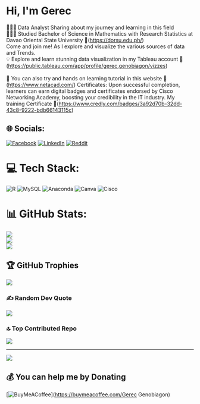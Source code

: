 # Hi, I'm Gerec 
👨🏻‍💻 Data Analyst Sharing about my journey and learning in this field<br>👨🏻‍🎓 Studied Bachelor of Science in Mathematics with Research Statistics at Davao Oriental State University 🔎(https://dorsu.edu.ph/)<br>Come and join me! As I explore and visualize the various sources of data and Trends.<br>💡 Explore and learn stunning data visualization in my Tableau account 🔎(https://public.tableau.com/app/profile/gerec.genobiagon/vizzes)<br><br>📣 You can also try and hands on learning tutorial in this website 📌(https://www.netacad.com/) Certificates: Upon successful completion, learners can earn digital badges and certificates endorsed by Cisco Networking Academy, boosting your credibility in the IT industry. My training Certificate 🔎(https://www.credly.com/badges/3a92d70b-32dd-43c8-9222-bdb66143115c)


## 🌐 Socials:
[![Facebook](https://img.shields.io/badge/Facebook-%231877F2.svg?logo=Facebook&logoColor=white)](https://www.facebook.com/profile.php?id=100005978148182&mibextid=ZbWKwL) [![LinkedIn](https://img.shields.io/badge/LinkedIn-%230077B5.svg?logo=linkedin&logoColor=white)](https://www.linkedin.com/in/gerec-genobiagon-547810307/) [![Reddit](https://img.shields.io/badge/Reddit-%23FF4500.svg?logo=Reddit&logoColor=white)](https://www.reddit.com/user/gerec_genobiagon1914/) 


# 💻 Tech Stack:
![R](https://img.shields.io/badge/r-%23276DC3.svg?style=for-the-badge&logo=r&logoColor=white) ![MySQL](https://img.shields.io/badge/mysql-%2300000f.svg?style=for-the-badge&logo=mysql&logoColor=white) ![Anaconda](https://img.shields.io/badge/Anaconda-%2344A833.svg?style=for-the-badge&logo=anaconda&logoColor=white) ![Canva](https://img.shields.io/badge/Canva-%2300C4CC.svg?style=for-the-badge&logo=Canva&logoColor=white) ![Cisco](https://img.shields.io/badge/cisco-%23049fd9.svg?style=for-the-badge&logo=cisco&logoColor=black)
# 📊 GitHub Stats:
![](https://github-readme-stats.vercel.app/api?username=Gerec191411&theme=dark&hide_border=false&include_all_commits=false&count_private=false)<br/>
![](https://github-readme-streak-stats.herokuapp.com/?user=Gerec191411&theme=dark&hide_border=false)<br/>
![](https://github-readme-stats.vercel.app/api/top-langs/?username=Gerec191411&theme=dark&hide_border=false&include_all_commits=false&count_private=false&layout=compact)

## 🏆 GitHub Trophies
![](https://github-profile-trophy.vercel.app/?username=Gerec191411&theme=radical&no-frame=false&no-bg=true&margin-w=4)

### ✍️ Random Dev Quote
![](https://quotes-github-readme.vercel.app/api?type=vetical&theme=radical)

### 🔝 Top Contributed Repo
![](https://github-contributor-stats.vercel.app/api?username=Gerec191411&limit=5&theme=dark&combine_all_yearly_contributions=true)


---
[![](https://visitcount.itsvg.in/api?id=Gerec191411&icon=0&color=0)](https://visitcount.itsvg.in)

  ## 💰 You can help me by Donating
  [![BuyMeACoffee](https://img.shields.io/badge/Buy%20Me%20a%20Coffee-ffdd00?style=for-the-badge&logo=buy-me-a-coffee&logoColor=black)](https://buymeacoffee.com/Gerec Genobiagon) 

  
<!-- Proudly created with GPRM ( https://gprm.itsvg.in ) -->
